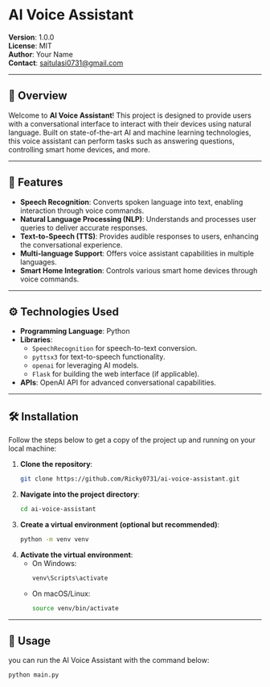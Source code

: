 
# AI Voice Assistant
<!-- Replace with your project logo if you have one -->

**Version**: 1.0.0  
**License**: MIT  
**Author**: Your Name  
**Contact**: saitulasi0731@gmail.com

---

## 📖 Overview

Welcome to **AI Voice Assistant**! This project is designed to provide users with a conversational interface to interact with their devices using natural language. Built on state-of-the-art AI and machine learning technologies, this voice assistant can perform tasks such as answering questions, controlling smart home devices, and more.

---

## 🚀 Features

- **Speech Recognition**: Converts spoken language into text, enabling interaction through voice commands.
- **Natural Language Processing (NLP)**: Understands and processes user queries to deliver accurate responses.
- **Text-to-Speech (TTS)**: Provides audible responses to users, enhancing the conversational experience.
- **Multi-language Support**: Offers voice assistant capabilities in multiple languages.
- **Smart Home Integration**: Controls various smart home devices through voice commands.

---

## ⚙️ Technologies Used

- **Programming Language**: Python
- **Libraries**: 
  - `SpeechRecognition` for speech-to-text conversion.
  - `pyttsx3` for text-to-speech functionality.
  - `openai` for leveraging AI models.
  - `Flask` for building the web interface (if applicable).
- **APIs**: OpenAI API for advanced conversational capabilities.

---

## 🛠 Installation

Follow the steps below to get a copy of the project up and running on your local machine:

1. **Clone the repository**:
    ```bash
    git clone https://github.com/Ricky0731/ai-voice-assistant.git
    ```
2. **Navigate into the project directory**:
    ```bash
    cd ai-voice-assistant
    ```
3. **Create a virtual environment (optional but recommended)**:
    ```bash
    python -m venv venv
    ```
4. **Activate the virtual environment**:
    - On Windows:
      ```bash
      venv\Scripts\activate
      ```
    - On macOS/Linux:
      ```bash
      source venv/bin/activate
      ```

---

## 📝 Usage
 you can run the AI Voice Assistant with the command below:

```bash
python main.py



